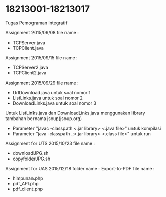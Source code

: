 # 18213001-18213017
Tugas Pemograman Integratif


Assignment 2015/09/08
file name :
 - TCPServer.java
 - TCPClient.java

Assignment 2015/09/15
file name :
 - TCPServer2.java
 - TCPClient2.java

Assignment 2015/09/29
file name :
 - UrlDownload.java     untuk soal nomor 1
 - ListLinks.java       untuk soal nomor 2
 - DownloadLinks.java   untuk soal nomor 3

Untuk ListLinks.java dan DownloadLinks.java menggunakan library tambahan bernama jsoup(jsoup.org)
 - Parameter "javac -classpath <.jar library> <.java file>" untuk kompilasi
 - Parameter "java -classpath .;<.jar library> <.class file>" untuk run

Assignment for UTS 2015/10/23
file name :
 - downloadJPG.sh
 - copyfolderJPG.sh
 



Assignment for UAS 2015/12/18
folder name : Export-to-PDF
file name   :
 - himpunan.php
 - pdf_API.php
 - pdf_client.php

